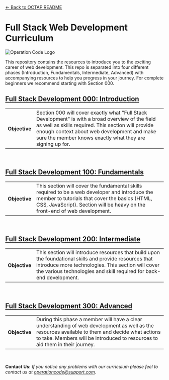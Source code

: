 [← Back to OCTAP README](/README.md)

# Full Stack Web Development Curriculum 

![Operation Code Logo](https://operation-code-assets.s3.us-east-2.amazonaws.com/branding/logos/large-blue-logo.png)


This repository contains the resources to introduce you to the exciting career of web development. This repo is separated into four different phases (Introduction, Fundamentals, Intermediate, Advanced) with accompanying resources to help you progress in your journey. For complete beginners we recommend starting with Section 000. 


## [Full Stack Development 000: Introduction ](./Full-Stack-000/README.md)
<table>
  <tr>
    <th>Objective</th>
    <td>Section 000 will cover exactly what "Full Stack Development" is with a broad overview of the field as well as skills required. This section will provide enough context about web development and make sure the member knows exactly what they are signing up for.</td>
  </tr>
</table>

<br/>

## [Full Stack Development 100: Fundamentals ](./Full-Stack-100/README.md)
<table>
  <tr>
    <th>Objective</th>
    <td>This section will cover the fundamental skills required to be a web developer and introduce the member to tutorials that cover the basics (HTML, CSS, JavaScript). Section will be heavy on the front-end of web development.
    </td>
  </tr>
</table>

<br/>

## [Full Stack Development 200: Intermediate ](./Full-Stack-200/README.md)
<table>
  <tr>
    <th>Objective</th>
    <td>This section will introduce resources that build upon the foundational skills and provide resources that introduce more technologies. This section will cover the various technologies and skill required for back-end development.
    </td>
  </tr>
</table>

<br/>

## [Full Stack Development 300: Advanced ](./Full-Stack-300/README.md)
<table>
  <tr>
    <th>Objective</th>
    <td>During this phase a member will have a clear understanding of web development as well as the resources available to them and decide what actions to take. Members will be introduced to resources to aid them in their journey.
    </td>
  </tr>
</table>

<br/>

**Contact Us:** *If you notice any problems with our curriculum please feel to contact us at operationcode@support.com.*

